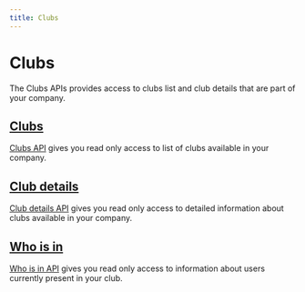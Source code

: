 ```yaml
---
title: Clubs
---
```


# Clubs

The Clubs APIs provides access to clubs list and club details that are part of your company.


## [Clubs][Clubs]

[Clubs API][Clubs] gives you read only access to list of clubs 
available in your company.


## [Club details][ClubDetails]

[Club details API][ClubDetails] gives you read only access to detailed information about clubs
available in your company.


## [Who is in][WhoIsIn]

[Who is in API][WhoIsIn] gives you read only access to information about users currently present in your club.



[Clubs]: /api/clubs/clubs/
[ClubDetails]: /api/clubs/clubdetails/
[WhoIsIn]: /api/clubs/whoisin
